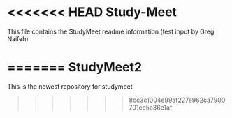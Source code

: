 <<<<<<< HEAD
Study-Meet
==========

This file contains the StudyMeet readme information (test input by Greg Naifeh)

=======
StudyMeet2
==========

This is the newest repository for studymeet
>>>>>>> 8cc3c1004e99af227e962ca7900701ee5a36e1af
